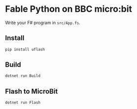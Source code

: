 # Fable Python on BBC micro:bit

Write your F# program in `src/App.fs`.

## Install

```sh
pip install uflash
```

## Build

```sh
dotnet run Build
```

## Flash to MicroBit

```sh
dotnet run Flash
```



